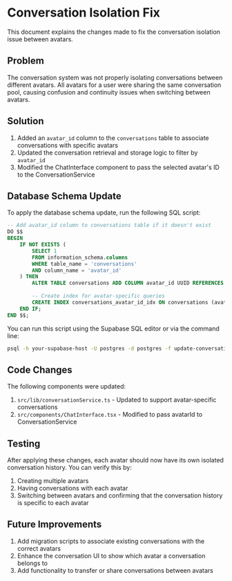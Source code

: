 # Conversation Isolation Fix

This document explains the changes made to fix the conversation isolation issue between avatars.

## Problem

The conversation system was not properly isolating conversations between different avatars. All avatars for a user were sharing the same conversation pool, causing confusion and continuity issues when switching between avatars.

## Solution

1. Added an `avatar_id` column to the `conversations` table to associate conversations with specific avatars
2. Updated the conversation retrieval and storage logic to filter by `avatar_id`
3. Modified the ChatInterface component to pass the selected avatar's ID to the ConversationService

## Database Schema Update

To apply the database schema update, run the following SQL script:

```sql
-- Add avatar_id column to conversations table if it doesn't exist
DO $$
BEGIN
    IF NOT EXISTS (
        SELECT 1
        FROM information_schema.columns
        WHERE table_name = 'conversations'
        AND column_name = 'avatar_id'
    ) THEN
        ALTER TABLE conversations ADD COLUMN avatar_id UUID REFERENCES avatar_profiles(id) ON DELETE CASCADE;
        
        -- Create index for avatar-specific queries
        CREATE INDEX conversations_avatar_id_idx ON conversations (avatar_id);
    END IF;
END $$;
```

You can run this script using the Supabase SQL editor or via the command line:

```bash
psql -h your-supabase-host -U postgres -d postgres -f update-conversation-schema.sql
```

## Code Changes

The following components were updated:

1. `src/lib/conversationService.ts` - Updated to support avatar-specific conversations
2. `src/components/ChatInterface.tsx` - Modified to pass avatarId to ConversationService

## Testing

After applying these changes, each avatar should now have its own isolated conversation history. You can verify this by:

1. Creating multiple avatars
2. Having conversations with each avatar
3. Switching between avatars and confirming that the conversation history is specific to each avatar

## Future Improvements

1. Add migration scripts to associate existing conversations with the correct avatars
2. Enhance the conversation UI to show which avatar a conversation belongs to
3. Add functionality to transfer or share conversations between avatars